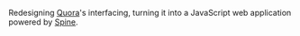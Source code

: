 
Redesigning [Quora](http://quora.com)'s interfacing, turning it into a JavaScript web application powered by [Spine](http://maccman.github.com/spine).